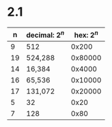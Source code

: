 # 2.1

| n | decimal: $2^n$ | hex: $2^n$ |
| - |       -        |      -     |
| 9 |      512       |    0x200   |
| 19|    524,288     |    0x80000 |
| 14|     16,384     |    0x4000  |
| 16|     65,536     |    0x10000 |
| 17|    131,072     |    0x20000 |
| 5 |      32        |    0x20    |
| 7 |      128       |    0x80    |
